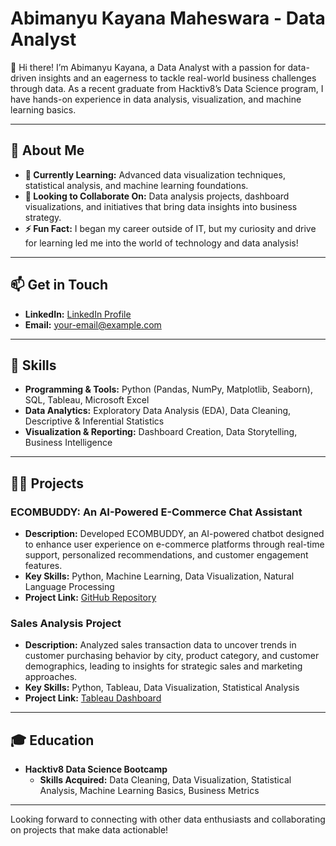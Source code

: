 # Abimanyu Kayana Maheswara - Data Analyst

👋 Hi there! I’m Abimanyu Kayana, a Data Analyst with a passion for data-driven insights and an eagerness to tackle real-world business challenges through data. As a recent graduate from Hacktiv8’s Data Science program, I have hands-on experience in data analysis, visualization, and machine learning basics. 

---

## 👀 About Me

- **🌱 Currently Learning:** Advanced data visualization techniques, statistical analysis, and machine learning foundations.
- **💞 Looking to Collaborate On:** Data analysis projects, dashboard visualizations, and initiatives that bring data insights into business strategy.
- **⚡ Fun Fact:** I began my career outside of IT, but my curiosity and drive for learning led me into the world of technology and data analysis!


---

## 📫 Get in Touch

- **LinkedIn:** [LinkedIn Profile](https://www.linkedin.com/in/abimanyukayana)
- **Email:** [your-email@example.com](mailto:your-email@example.com)

---

## 🧰 Skills

- **Programming & Tools:** Python (Pandas, NumPy, Matplotlib, Seaborn), SQL, Tableau, Microsoft Excel
- **Data Analytics:** Exploratory Data Analysis (EDA), Data Cleaning, Descriptive & Inferential Statistics
- **Visualization & Reporting:** Dashboard Creation, Data Storytelling, Business Intelligence

---

## 👨‍💻 Projects

### ECOMBUDDY: An AI-Powered E-Commerce Chat Assistant
- **Description:** Developed ECOMBUDDY, an AI-powered chatbot designed to enhance user experience on e-commerce platforms through real-time support, personalized recommendations, and customer engagement features.
- **Key Skills:** Python, Machine Learning, Data Visualization, Natural Language Processing
- **Project Link:** [GitHub Repository](https://github.com/abimanyukayana/ECOMBUDDY-Project)

### Sales Analysis Project
- **Description:** Analyzed sales transaction data to uncover trends in customer purchasing behavior by city, product category, and customer demographics, leading to insights for strategic sales and marketing approaches.
- **Key Skills:** Python, Tableau, Data Visualization, Statistical Analysis
- **Project Link:** [Tableau Dashboard](https://public.tableau.com/shared/R7QF29RMM?:display_count=n&:origin=viz_share_link)

---

## 🎓 Education

- **Hacktiv8 Data Science Bootcamp**
  - **Skills Acquired:** Data Cleaning, Data Visualization, Statistical Analysis, Machine Learning Basics, Business Metrics

---

Looking forward to connecting with other data enthusiasts and collaborating on projects that make data actionable!
